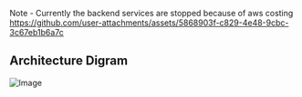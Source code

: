 Note -
Currently the backend services are stopped because of aws costing
https://github.com/user-attachments/assets/5868903f-c829-4e48-9cbc-3c67eb1b6a7c
## Architecture Digram
![Image](https://github.com/user-attachments/assets/d1c6fbb8-bbfa-416a-bcc3-a0a7b2b28a63)
